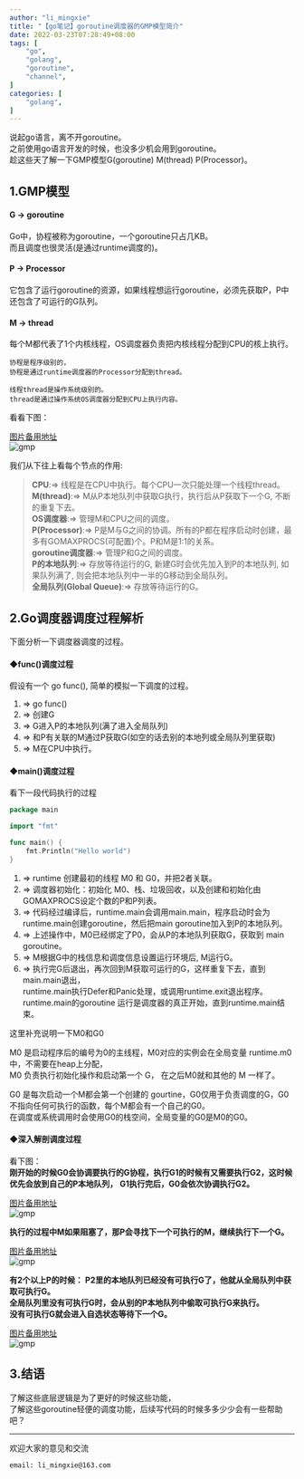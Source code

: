 ```yaml
---
author: "li_mingxie"
title: "【go笔记】goroutine调度器的GMP模型简介"
date: 2022-03-23T07:28:49+08:00
tags: [
    "go",
    "golang",
    "goroutine",
    "channel",
]
categories: [
    "golang",
]
---
```


说起go语言，离不开goroutine。  
之前使用go语言开发的时候，也没多少机会用到goroutine。  
趁这些天了解一下GMP模型G(goroutine) M(thread) P(Processor)。
<!--more-->
## 1.GMP模型

#### G -> goroutine

Go中，协程被称为goroutine，一个goroutine只占几KB。  
而且调度也很灵活(是通过runtime调度的)。

#### P -> Processor

它包含了运行goroutine的资源，如果线程想运行goroutine，必须先获取P，P中还包含了可运行的G队列。

#### M -> thread

每个M都代表了1个内核线程，OS调度器负责把内核线程分配到CPU的核上执行。

```
协程是程序级别的，  
协程是通过runtime调度器的Processor分配到thread。

线程thread是操作系统级别的。  
thread是通过操作系统OS调度器分配到CPU上执行内容。  
```

看看下图：

[图片备用地址](https://limingxie.github.io/images/go/goroutine/gmp_1.png)  
![gmp](https://mingxie-blog.oss-cn-beijing.aliyuncs.com/image/go/goroutine/gmp_1.png?x-oss-process=image/resize,w_650,m_lfit)

我们从下往上看每个节点的作用:

> **CPU**:=> 线程是在CPU中执行。每个CPU一次只能处理一个线程thread。  
> **M(thread)**:=> M从P本地队列中获取G执行，执行后从P获取下一个G, 不断的重复下去。  
> **OS调度器**:=> 管理M和CPU之间的调度。  
> **P(Processor)**:=> P是M与G之间的协调。所有的P都在程序启动时创建，最多有GOMAXPROCS(可配置)个。P和M是1:1的关系。  
> **goroutine调度器**:=> 管理P和G之间的调度。  
> **P的本地队列**:=> 存放等待运行的G, 新建G时会优先加入到P的本地队列, 如果队列满了, 则会把本地队列中一半的G移动到全局队列。  
> **全局队列(Global Queue)**:=> 存放等待运行的G。  

## 2.Go调度器调度过程解析

下面分析一下调度器调度的过程。

#### ◆func()调度过程  

假设有一个 go func(), 简单的模拟一下调度的过程。

1. => go func()  
2. => 创建G  
3. => G进入P的本地队列(满了进入全局队列)  
4. => 和P有关联的M通过P获取G(如空的话去别的本地列或全局队列里获取)  
5. => M在CPU中执行。

#### ◆main()调度过程

看下一段代码执行的过程

```go
package main

import "fmt"

func main() {
    fmt.Println("Hello world")
}
```

1. => runtime 创建最初的线程 M0 和 G0，并把2者关联。
2. => 调度器初始化：初始化 M0、栈、垃圾回收，以及创建和初始化由 GOMAXPROCS设定个数的P和P列表。
3. => 代码经过编译后，runtime.main会调用main.main，程序启动时会为runtime.main创建goroutine，然后把main goroutine加入到P的本地队列。
4. => 上述操作中，M0已经绑定了P0，会从P的本地队列获取G，获取到 main goroutine。
5. => M根据G中的栈信息和调度信息设置运行环境后, M运行G。
6. => 执行完G后退出，再次回到M获取可运行的G，这样重复下去，直到main.main退出，  
runtime.main执行Defer和Panic处理，或调用runtime.exit退出程序。  
runtime.main的goroutine 运行是调度器的真正开始，直到runtime.main结束。

这里补充说明一下M0和G0

M0 是启动程序后的编号为0的主线程，M0对应的实例会在全局变量 runtime.m0 中，不需要在heap上分配，  
M0 负责执行初始化操作和启动第一个 G， 在之后M0就和其他的 M 一样了。

G0 是每次启动一个M都会第一个创建的 gourtine，G0仅用于负责调度的G，G0不指向任何可执行的函数，每个M都会有一个自己的G0。  
在调度或系统调用时会使用G0的栈空间，全局变量的G0是M0的G0。

#### ◆深入解剖调度过程

看下图：  
**刚开始的时候G0会协调要执行的G协程，执行G1的时候有又需要执行G2，这时候优先会放到自己的P本地队列，**
**G1执行完后，G0会依次协调执行G2。**

[图片备用地址](https://limingxie.github.io/images/go/goroutine/goroutine_01.png)  
![gmp](https://mingxie-blog.oss-cn-beijing.aliyuncs.com/image/go/goroutine/goroutine_01.png)

**执行的过程中M如果阻塞了，那P会寻找下一个可执行的M，继续执行下一个G。**  

[图片备用地址](https://limingxie.github.io/images/go/goroutine/goroutine_02.png)  
![gmp](https://mingxie-blog.oss-cn-beijing.aliyuncs.com/image/go/goroutine/goroutine_02.png?x-oss-process=image/resize,w_900,m_lfit)

**有2个以上P的时候：**
**P2里的本地队列已经没有可执行G了，他就从全局队列中获取可执行G。**  
**全局队列里没有可执行G时，会从别的P本地队列中偷取可执行G来执行。**  
**没有可执行G就会进入自选状态等待下一个G。**  

[图片备用地址](https://limingxie.github.io/images/go/goroutine/goroutine_03.png)  
![gmp](https://mingxie-blog.oss-cn-beijing.aliyuncs.com/image/go/goroutine/goroutine_03.png)

## 3.结语

了解这些底层逻辑是为了更好的时候这些功能，  
了解这些goroutine轻便的调度功能，后续写代码的时候多多少少会有一些帮助吧？  

----------------------------------------------
欢迎大家的意见和交流

`email: li_mingxie@163.com`

<!-- 
1、P 的数量： 由启动时环境变量 $GOMAXPROCS 或者是由 runtime 的方法 GOMAXPROCS() 决定。这意味着在程序执行的任意时刻都只有 $GOMAXPROCS 个 goroutine 在同时运行。 2、M 的数量: go 语言本身的限制：go 程序启动时，会设置 M 的最大数量，默认 10000. 但是内核很难支持这么多的线程数，所以这个限制可以忽略。 runtime/debug 中的 SetMaxThreads 函数，设置 M 的最大数量 一个 M 阻塞了，会创建新的 M。 

1、我们通过 go func () 来创建一个 goroutine；
​ 2、有两个存储 G 的队列，一个是局部调度器 P 的本地队列、一个是全局 G 队列。新创建的 G 会先保存在 P 的本地队列中，如果 P 的本地队列已经满了就会保存在全局的队列中；
​ 3、G 只能运行在 M 中，一个 M 必须持有一个 P，M 与 P 是 1：1 的关系。M 会从 P 的本地队列弹出一个可执行状态的 G 来执行，如果 P 的本地队列为空，就会想其他的 MP 组合偷取一个可执行的 G 来执行；
​ 4、一个 M 调度 G 执行的过程是一个循环机制；
​ 5、当 M 执行某一个 G 时候如果发生了 syscall 或则其余阻塞操作，M 会阻塞，如果当前有一些 G 在执行，runtime 会把这个线程 M 从 P 中摘除 (detach)，然后再创建一个新的操作系统的线程 (如果有空闲的线程可用就复用空闲线程) 来服务于这个 P；
​ 6、当 M 系统调用结束时候，这个 G 会尝试获取一个空闲的 P 执行，并放入到这个 P 的本地队列。如果获取不到 P，那么这个线程 M 变成休眠状态， 加入到空闲线程中，然后这个 G 会被放入全局队列中。

package main

import "fmt"

func main() {
    fmt.Println("Hello world")
}
接下来我们来针对上面的代码对调度器里面的结构做一个分析。

也会经历如上图所示的过程：

1.runtime 创建最初的线程 m0 和 goroutine g0，并把 2 者关联。
2.调度器初始化：初始化 m0、栈、垃圾回收，以及创建和初始化由 GOMAXPROCS 个 P 构成的 P 列表。
3.示例代码中的 main 函数是 main.main，runtime 中也有 1 个 main 函数 ——runtime.main，代码经过编译后，runtime.main 会调用 main.main，程序启动时会为 runtime.main 创建 goroutine，称它为 main goroutine 吧，然后把 main goroutine 加入到 P 的本地队列。
4.启动 m0，m0 已经绑定了 P，会从 P 的本地队列获取 G，获取到 main goroutine。
5.G 拥有栈，M 根据 G 中的栈信息和调度信息设置运行环境
6.M 运行 G
7.G 退出，再次回到 M 获取可运行的 G，这样重复下去，直到 main.main 退出，runtime.main 执行 Defer 和 Panic 处理，或调用 runtime.exit 退出程序。
调度器的生命周期几乎占满了一个 Go 程序的一生，runtime.main 的 goroutine 执行之前都是为调度器做准备工作，runtime.main 的 goroutine 运行，才是调度器的真正开始，直到 runtime.main 结束而结束。

-->
